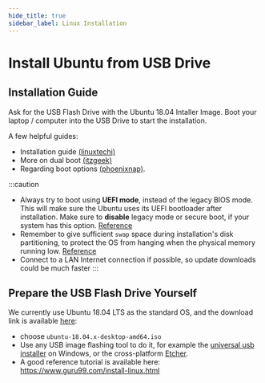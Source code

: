 ```yaml
---
hide_title: true
sidebar_label: Linux Installation
---
```


# Install Ubuntu from USB Drive

## Installation Guide
Ask for the USB Flash Drive with the Ubuntu 18.04 Intaller Image. Boot your laptop / computer into the USB Drive to start the installation.

A few helpful guides:
- Installation guide [(linuxtechi)](https://www.linuxtechi.com/ubuntu-18-04-lts-desktop-installation-guide-screenshots/)
- More on dual boot [(itzgeek)](https://www.itzgeek.com/how-tos/linux/ubuntu-how-tos/how-to-install-ubuntu-18-04-alongside-with-windows-10-or-8-in-dual-boot.html)
- Regarding boot options [(phoenixnap)](https://phoenixnap.com/kb/how-to-install-ubuntu-18-04).

:::caution
- Always try to boot using **UEFI mode**, instead of the legacy BIOS mode. This will make sure the Ubuntu uses its UEFI bootloader after installation. Make sure to **disable** legacy mode or secure boot, if your system has this option. [Reference](https://help.ubuntu.com/community/UEFI)
- Remember to give sufficient `swap` space during installation's disk partitioning, to protect the OS from hanging when the physical memory running low. [Reference](https://itsfoss.com/swap-size/)
- Connect to a LAN Internet connection if possible, so update downloads could be much faster
:::

## Prepare the USB Flash Drive Yourself
We currently use Ubuntu 18.04 LTS as the standard OS, and the download link is available [here](https://releases.ubuntu.com/18.04.5/?_ga=2.187936878.711589267.1598318830-982879939.1598318830):
- choose `ubuntu-18.04.x-desktop-amd64.iso`
- Use any USB image flashing tool to do it, for example the [universal usb installer](https://www.pendrivelinux.com/universal-usb-installer-easy-as-1-2-3/) on Windows, or the cross-platform [Etcher](https://github.com/balena-io/etcher/releases).
- A good reference tutorial is available here: https://www.guru99.com/install-linux.html